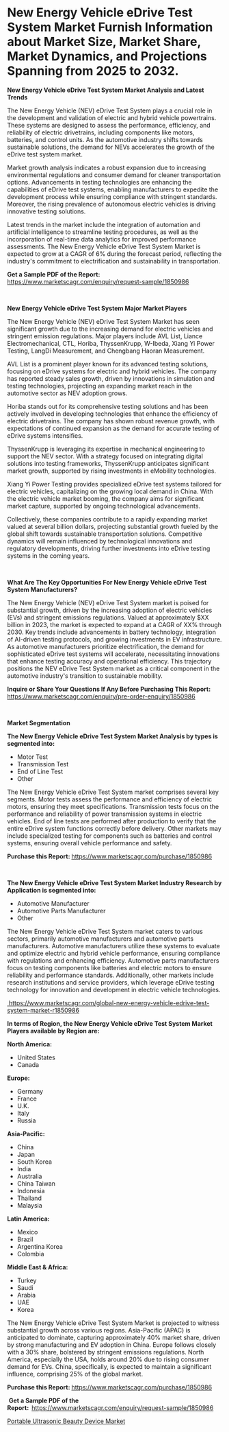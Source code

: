 <p><h1>New Energy Vehicle eDrive Test System Market Furnish Information about Market Size, Market Share, Market Dynamics, and Projections Spanning from 2025 to 2032.</h1></p><p><strong>New Energy Vehicle eDrive Test System Market Analysis and Latest Trends</strong></p>
<p><p>The New Energy Vehicle (NEV) eDrive Test System plays a crucial role in the development and validation of electric and hybrid vehicle powertrains. These systems are designed to assess the performance, efficiency, and reliability of electric drivetrains, including components like motors, batteries, and control units. As the automotive industry shifts towards sustainable solutions, the demand for NEVs accelerates the growth of the eDrive test system market.</p><p>Market growth analysis indicates a robust expansion due to increasing environmental regulations and consumer demand for cleaner transportation options. Advancements in testing technologies are enhancing the capabilities of eDrive test systems, enabling manufacturers to expedite the development process while ensuring compliance with stringent standards. Moreover, the rising prevalence of autonomous electric vehicles is driving innovative testing solutions.</p><p>Latest trends in the market include the integration of automation and artificial intelligence to streamline testing procedures, as well as the incorporation of real-time data analytics for improved performance assessments. The New Energy Vehicle eDrive Test System Market is expected to grow at a CAGR of 6% during the forecast period, reflecting the industry's commitment to electrification and sustainability in transportation.</p></p>
<p><strong>Get a Sample PDF of the Report:&nbsp;</strong> <a href="https://www.marketscagr.com/enquiry/request-sample/1850986?utm_campaign=1895&utm_medium=2&utm_source=Github&utm_content=ia&utm_term=07012025&utm_id=new-energy-vehicle-edrive-test-system">https://www.marketscagr.com/enquiry/request-sample/1850986</a></p>
<p>&nbsp;</p>
<p><strong>New Energy Vehicle eDrive Test System Major Market Players</strong></p>
<p><p>The New Energy Vehicle (NEV) eDrive Test System Market has seen significant growth due to the increasing demand for electric vehicles and stringent emission regulations. Major players include AVL List, Liance Electromechanical, CTL, Horiba, ThyssenKrupp, W-Ibeda, Xiang Yi Power Testing, LangDi Measurement, and Chengbang Haoran Measurement.</p><p>AVL List is a prominent player known for its advanced testing solutions, focusing on eDrive systems for electric and hybrid vehicles. The company has reported steady sales growth, driven by innovations in simulation and testing technologies, projecting an expanding market reach in the automotive sector as NEV adoption grows.</p><p>Horiba stands out for its comprehensive testing solutions and has been actively involved in developing technologies that enhance the efficiency of electric drivetrains. The company has shown robust revenue growth, with expectations of continued expansion as the demand for accurate testing of eDrive systems intensifies.</p><p>ThyssenKrupp is leveraging its expertise in mechanical engineering to support the NEV sector. With a strategy focused on integrating digital solutions into testing frameworks, ThyssenKrupp anticipates significant market growth, supported by rising investments in eMobility technologies.</p><p>Xiang Yi Power Testing provides specialized eDrive test systems tailored for electric vehicles, capitalizing on the growing local demand in China. With the electric vehicle market booming, the company aims for significant market capture, supported by ongoing technological advancements.</p><p>Collectively, these companies contribute to a rapidly expanding market valued at several billion dollars, projecting substantial growth fueled by the global shift towards sustainable transportation solutions. Competitive dynamics will remain influenced by technological innovations and regulatory developments, driving further investments into eDrive testing systems in the coming years.</p></p>
<p>&nbsp;</p>
<p><strong>What Are The Key Opportunities For New Energy Vehicle eDrive Test System Manufacturers?</strong></p>
<p><p>The New Energy Vehicle (NEV) eDrive Test System market is poised for substantial growth, driven by the increasing adoption of electric vehicles (EVs) and stringent emissions regulations. Valued at approximately $XX billion in 2023, the market is expected to expand at a CAGR of XX% through 2030. Key trends include advancements in battery technology, integration of AI-driven testing protocols, and growing investments in EV infrastructure. As automotive manufacturers prioritize electrification, the demand for sophisticated eDrive test systems will accelerate, necessitating innovations that enhance testing accuracy and operational efficiency. This trajectory positions the NEV eDrive Test System market as a critical component in the automotive industry's transition to sustainable mobility.</p></p>
<p><strong>Inquire or Share Your Questions If Any Before Purchasing This Report:</strong> <a href="https://www.marketscagr.com/enquiry/pre-order-enquiry/1850986?utm_campaign=1895&utm_medium=2&utm_source=Github&utm_content=ia&utm_term=07012025&utm_id=new-energy-vehicle-edrive-test-system">https://www.marketscagr.com/enquiry/pre-order-enquiry/1850986</a></p>
<p>&nbsp;</p>
<p><strong>Market Segmentation</strong></p>
<p><strong>The New Energy Vehicle eDrive Test System Market Analysis by types is segmented into:</strong></p>
<p><ul><li>Motor Test</li><li>Transmission Test</li><li>End of Line Test</li><li>Other</li></ul></p>
<p><p>The New Energy Vehicle eDrive Test System market comprises several key segments. Motor tests assess the performance and efficiency of electric motors, ensuring they meet specifications. Transmission tests focus on the performance and reliability of power transmission systems in electric vehicles. End of line tests are performed after production to verify that the entire eDrive system functions correctly before delivery. Other markets may include specialized testing for components such as batteries and control systems, ensuring overall vehicle performance and safety.</p></p>
<p><strong>Purchase this Report:&nbsp;</strong><a href="https://www.marketscagr.com/purchase/1850986?utm_campaign=1895&utm_medium=2&utm_source=Github&utm_content=ia&utm_term=07012025&utm_id=new-energy-vehicle-edrive-test-system">https://www.marketscagr.com/purchase/1850986</a></p>
<p>&nbsp;</p>
<p><strong>The New Energy Vehicle eDrive Test System Market Industry Research by Application is segmented into:</strong></p>
<p><ul><li>Automotive Manufacturer</li><li>Automotive Parts Manufacturer</li><li>Other</li></ul></p>
<p><p>The New Energy Vehicle eDrive Test System market caters to various sectors, primarily automotive manufacturers and automotive parts manufacturers. Automotive manufacturers utilize these systems to evaluate and optimize electric and hybrid vehicle performance, ensuring compliance with regulations and enhancing efficiency. Automotive parts manufacturers focus on testing components like batteries and electric motors to ensure reliability and performance standards. Additionally, other markets include research institutions and service providers, which leverage eDrive testing technology for innovation and development in electric vehicle technologies.</p></p>
<p><a href="https://www.marketscagr.com/global-new-energy-vehicle-edrive-test-system-market-r1850986?utm_campaign=1895&utm_medium=2&utm_source=Github&utm_content=ia&utm_term=07012025&utm_id=new-energy-vehicle-edrive-test-system">&nbsp;https://www.marketscagr.com/global-new-energy-vehicle-edrive-test-system-market-r1850986</a></p>
<p><strong>In terms of Region, the New Energy Vehicle eDrive Test System Market Players available by Region are:</strong></p>
<p>
    <p> <strong> North America: </strong>
        <ul>
            <li>United States</li>
            <li>Canada</li>
        </ul>
        </p> 
    <p> <strong> Europe: </strong>
        <ul>
            <li>Germany</li>
            <li>France</li>
            <li>U.K.</li>
            <li>Italy</li>
            <li>Russia</li>
        </ul>
        </p> 
    <p> <strong> Asia-Pacific: </strong>
        <ul>
            <li>China</li>
            <li>Japan</li>
            <li>South Korea</li>
            <li>India</li>
            <li>Australia</li>
            <li>China Taiwan</li>
            <li>Indonesia</li>
            <li>Thailand</li>
            <li>Malaysia</li>
        </ul>
        </p> 
    <p> <strong> Latin America: </strong>
        <ul>
            <li>Mexico</li>
            <li>Brazil</li>
            <li>Argentina Korea</li>
            <li>Colombia</li>
        </ul>
        </p> 
    <p> <strong> Middle East & Africa: </strong>
        <ul>
            <li>Turkey</li>
            <li>Saudi</li>
            <li>Arabia</li>
            <li>UAE</li>
            <li>Korea</li>
        </ul>
    </p>
    </p>
<p><p>The New Energy Vehicle eDrive Test System Market is projected to witness substantial growth across various regions. Asia-Pacific (APAC) is anticipated to dominate, capturing approximately 40% market share, driven by strong manufacturing and EV adoption in China. Europe follows closely with a 30% share, bolstered by stringent emissions regulations. North America, especially the USA, holds around 20% due to rising consumer demand for EVs. China, specifically, is expected to maintain a significant influence, comprising 25% of the global market.</p></p>
<p><strong>Purchase this Report: </strong><a href="https://www.marketscagr.com/purchase/1850986?utm_campaign=1895&utm_medium=2&utm_source=Github&utm_content=ia&utm_term=07012025&utm_id=new-energy-vehicle-edrive-test-system">https://www.marketscagr.com/purchase/1850986</a></p>
<p>&nbsp;<strong>Get a Sample PDF of the Report:&nbsp;&nbsp;</strong><a href="https://www.marketscagr.com/enquiry/request-sample/1850986?utm_campaign=1895&utm_medium=2&utm_source=Github&utm_content=ia&utm_term=07012025&utm_id=new-energy-vehicle-edrive-test-system">https://www.marketscagr.com/enquiry/request-sample/1850986</a></p>
<p><strong></strong></p>
<p><p><a href="https://github.com/BryceTownsendr/Market-Research-Report-List-7/blob/main/portable-ultrasonic-beauty-device-market.md?utm_campaign=1895&utm_medium=2&utm_source=Github&utm_content=ia&utm_term=07012025&utm_id=new-energy-vehicle-edrive-test-system">Portable Ultrasonic Beauty Device Market</a></p></p>